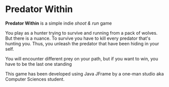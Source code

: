 # Predator Within

**Predator Within** is a simple indie *shoot & run* game

You play as a hunter trying to survive and running from a pack of wolves.
But there is a nuance. To survive you have to kill every predator that's hunting you.
Thus, you unleash the predator that have been hiding in your self.

You will encounter different prey on your path, but if you want to win, you have to be the last one standing

This game has been developed using Java JFrame by a one-man studio aka Computer Sciences student.
